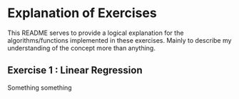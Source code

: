 Explanation of Exercises 
=======
This README serves to provide a logical explanation for the algorithms/functions 
implemented in these exercises. Mainly to describe my understanding of the concept
more than anything.

## Exercise 1 : Linear Regression
Something something
